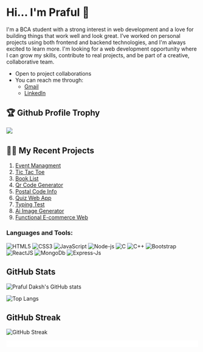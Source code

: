 # Hi... I'm Praful 👋
  
I'm a BCA student with a strong interest in web development and a love for building things that work well and look great. I’ve worked on personal projects using both frontend and backend technologies, and I'm always excited to learn more. I'm looking for a web development opportunity where I can grow my skills, contribute to real projects, and be part of a creative, collaborative team.

- Open to project collaborations
- You can reach me through:
  - [Gmail](mailto:prafuldaksh@gmail.com)
  - [LinkedIn](https://www.linkedin.com/in/praful-daksh-30868b2b6)


## 🏆 Github Profile Trophy

![](https://github-profile-trophy.vercel.app/?username=Praful-Daksh&theme=gruvbox&title=Commits,Repositories,Followers,Stars,Issues)

## 🧑‍💻 My Recent Projects

1. [Event Managment](https://show-time-six.vercel.app)
2. [Tic Tac Toe](https://praful-daksh.github.io/Tic-Tac-Toe)
3. [Book List](https://praful-daksh.github.io/Book-List)
4. [Qr Code Generator](https://praful-daksh.github.io/generateQr)
5. [Postal Code Info](https://praful-daksh.github.io/PostalCode)
6. [Quiz Web App](https://praful-daksh.github.io/QuizMaster)
7. [Typing Test](https://praful-daksh.github.io/Typing-Test)
8. [Ai Image Generator](https://praful-daksh.github.io/ImageAi)
9. [Functional E-commerce Web](https://praful-daksh.github.io/StyleEdg)



### Languages and Tools:
![HTML5](https://img.shields.io/badge/-HTML5-E34F26?style=flat&logo=html5&logoColor=white)
![CSS3](https://img.shields.io/badge/-CSS3-1572B6?style=flat&logo=css3&logoColor=white)
![JavaScript](https://img.shields.io/badge/-JavaScript-F7DF1E?style=flat&logo=javascript&logoColor=black)
![Node-js](https://img.shields.io/badge/node.js-339933?style=flat&logo&logo=Node.js&logoColor=white)
![C](https://img.shields.io/badge/-C-A8B9CC?style=flat&logo=c&logoColor=white)
![C++](https://img.shields.io/badge/-C++-blue?logo=cplusplus)
![Bootstrap](https://img.shields.io/badge/-Bootstrap-7952B3?style=flat&logo=bootstrap&logoColor=white)
![ReactJS](https://img.shields.io/badge/-reactjs-blue?style=flat&logo=react&logoColor=white)
![MongoDb](https://img.shields.io/badge/-mongoDb-green?style=flat&logo=mongodb&logoColor=white)
![Express-Js](https://img.shields.io/badge/-expressJs-darkgreen?style=flat&logo=express&logoColor=white)


## GitHub Stats

![Praful Daksh's GitHub stats](https://github-readme-stats.vercel.app/api?username=Praful-Daksh&show_icons=true&theme=dark&count_private=true)




![Top Langs](https://github-readme-stats.vercel.app/api/top-langs/?username=Praful-Daksh&layout=compact&theme=dark)

## GitHub Streak
![GitHub Streak](https://github-readme-streak-stats.herokuapp.com/?user=Praful-Daksh&theme=dark)





![](red.gif)
